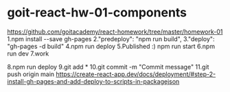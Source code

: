 # goit-react-hw-01-components
https://github.com/goitacademy/react-homework/tree/master/homework-01
1.npm install --save gh-pages
2."predeploy": "npm run build",
3."deploy": "gh-pages -d build"
4.npm run deploy
5.Published
:)
npm run start
6.npm run dev
7.work
<!-- npm run build -->
8.npm run deploy
9.git add *
10.git commit -m "Commit message"
11.git push origin main
https://create-react-app.dev/docs/deployment/#step-2-install-gh-pages-and-add-deploy-to-scripts-in-packagejson